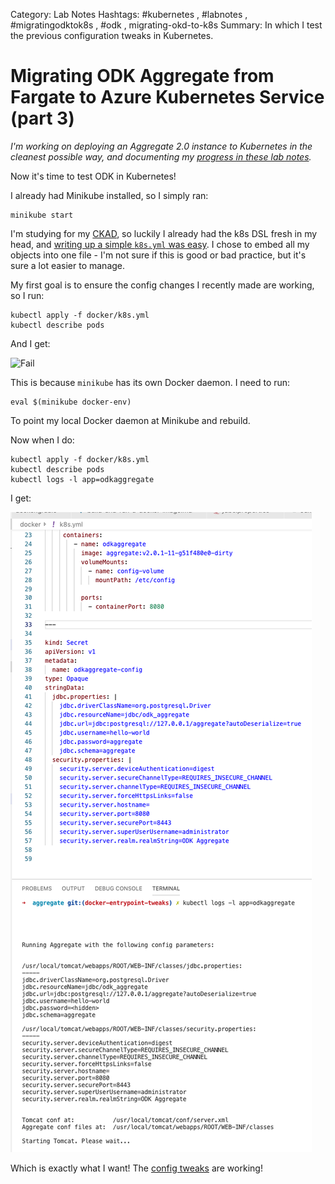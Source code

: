 Category: Lab Notes
Hashtags: #kubernetes , #labnotes , #migratingodktok8s ,  #odk , migrating-okd-to-k8s
Summary: In which I test the previous configuration tweaks in Kubernetes.

# Migrating ODK Aggregate from Fargate to Azure Kubernetes Service (part 3)

*I'm working on deploying an Aggregate 2.0 instance to Kubernetes in the cleanest possible way, and documenting my [progress in these lab notes](/tagged/migrating-odk-to-k8s).*

Now it's time to test ODK in Kubernetes! 

I already had Minikube installed, so I simply ran:

```
minikube start
```

I'm studying for my [CKAD](https://www.cncf.io/certification/ckad/), so luckily I already had the k8s DSL fresh in my head, and [writing up a simple `k8s.yml` was easy](https://github.com/brettneese/aggregate/commit/bd040e50beed57f0ea423a9d7248c0a590e5735b). I chose to embed all my objects into one file - I'm not sure if this is good or bad practice, but it's sure a lot easier to manage.

My first goal is to ensure the config changes I recently made are working, so I run:
	
```
kubectl apply -f docker/k8s.yml
kubectl describe pods
```

And I get:

![Fail](./images/_3.png)

This is because `minikube` has its own Docker daemon. I need to  run:

```
eval $(minikube docker-env)
```

To point my local Docker daemon at Minikube and rebuild. 

Now when I do:

```
kubectl apply -f docker/k8s.yml
kubectl describe pods
kubectl logs -l app=odkaggregate
```

I get: 

![Woo!](./_2.png)

Which is exactly what I want! The [config tweaks](https://brettneese.xyz/lab-notes-migrating-odk-aggregate-from-fargate-to-azure-kubernetes-services-part-2) are working! 
